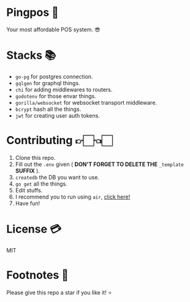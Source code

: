 # Pingpos 📖

Your most affordable POS system. 😎

# Stacks 📚

  - `go-pg` for postgres connection.
  - `gqlgen` for graphql things.
  - `chi` for adding middlewares to routers.
  - `godotenv` for those envar things.
  - `gorilla/websocket` for websocket transport middleware.
  - `bcrypt` hash all the things.
  - `jwt` for creating user auth tokens.

# Contributing 👉🏻👈🏻

  1. Clone this repo.
  2. Fill out the `.env` given ( **DON'T FORGET TO DELETE THE** `_template`
     **SUFFIX** ).
  3. `createdb` the DB you want to use.
  4. `go get` all the things.
  5. Edit stuffs.
  6. I recommend you to run using `air`, [click here!](https://github.com/cosmtrek/air)
  7. Have fun!

# License 💳

  MIT

# Footnotes 🐾

Please give this repo a star if you like it! ⭐️
